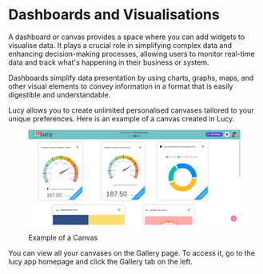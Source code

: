 # Dashboards and Visualisations

A dashboard or canvas provides a space where you can add widgets to visualise data. It plays a crucial role in simplifying complex data and enhancing decision-making processes, allowing users to monitor real-time data and track what's happening in their business or system.&#x20;

Dashboards simplify data presentation by using charts, graphs, maps, and other visual elements to convey information in a format that is easily digestible and understandable.

Lucy allows you to create unlimited personalised canvases tailored to your unique preferences. Here is an example of a canvas created in Lucy.

<figure><img src="../.gitbook/assets/image (34).png" alt=""><figcaption><p>Example of a Canvas</p></figcaption></figure>

You can view all your canvases on the Gallery page. To access it, go to the lucy app homepage and click the Gallery tab on the left.
